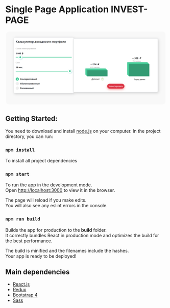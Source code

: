 # Single Page Application INVEST-PAGE

<p align="center">
  <img src="logo.png" style = "width: 500px; heigth: 700px; border-radius: 10px"  />
</p>

## Getting Started:

You need to download and install [node.js](https://nodejs.org/en/) on your computer.
In the project directory, you can run:
    
### `npm install`

To install all project dependencies

### `npm start`

To run the app in the development mode.\
Open [http://localhost:3000](http://localhost:3000) to view it in the browser.

The page will reload if you make edits.\
You will also see any eslint errors in the console.

### `npm run build`

Builds the app for production to the **build** folder.\
It correctly bundles React in production mode and optimizes the build for the best performance.

The build is minified and the filenames include the hashes.\
Your app is ready to be deployed!

## Main dependencies

* [React.js](https://reactjs.org/)
* [Redux](https://redux.js.org/)
* [Bootstrap 4](https://getbootstrap.com/docs/4.3/getting-started/introduction/)
* [Sass](https://sass-lang.com/documentation)
